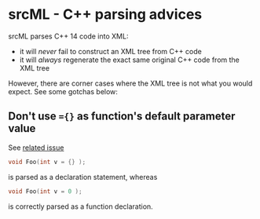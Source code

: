 # srcML - C++ parsing advices

srcML parses C++ 14 code into XML:
* it will *never* fail to construct an XML tree from C++ code
* it will *always* regenerate the exact same original C++ code from the XML tree

However, there are corner cases where the XML tree is not what you would expect. See some gotchas below:

## Don't use `={}` as function's default parameter value

See [related issue](https://github.com/srcML/srcML/issues/1833)

```cpp
void Foo(int v = {} );
```
is parsed as a declaration statement, whereas 

```cpp
void Foo(int v = 0 );
```
is correctly parsed as a function declaration.


